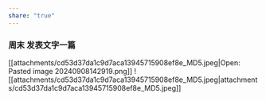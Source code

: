 ```yaml
---
share: "true"
---
```




### 周末 发表文字一篇
[[attachments/cd53d37da1c9d7aca13945715908ef8e_MD5.jpeg|Open: Pasted image 20240908142919.png]]
![[attachments/cd53d37da1c9d7aca13945715908ef8e_MD5.jpeg|attachments/cd53d37da1c9d7aca13945715908ef8e_MD5.jpeg]]